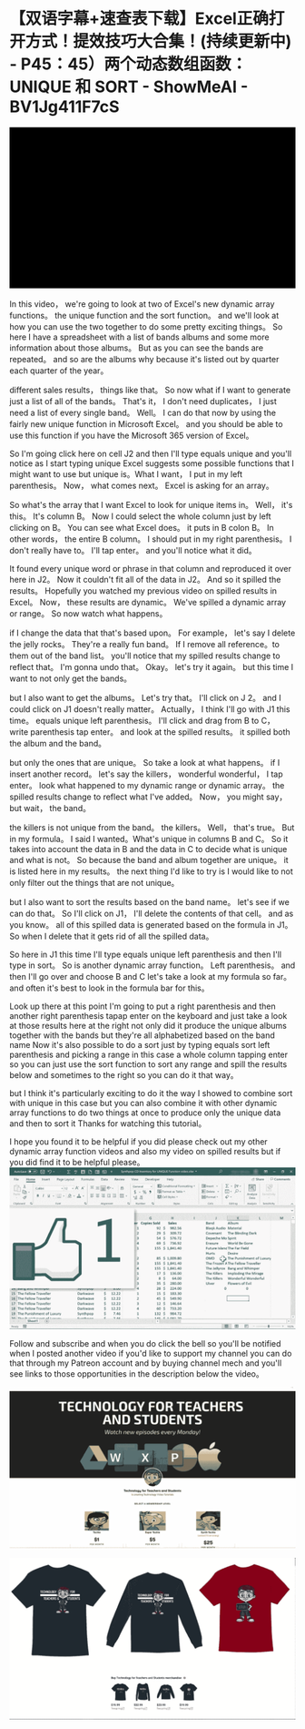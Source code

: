 # 【双语字幕+速查表下载】Excel正确打开方式！提效技巧大合集！(持续更新中) - P45：45）两个动态数组函数：UNIQUE 和 SORT - ShowMeAI - BV1Jg411F7cS

![](img/d297961bf4ff678426926aaad9188dbb_0.png)

In this video， we're going to look at two of Excel's new dynamic array functions。 the unique function and the sort function。 and we'll look at how you can use the two together to do some pretty exciting things。 So here I have a spreadsheet with a list of bands albums and some more information about those albums。 But as you can see the bands are repeated。 and so are the albums why because it's listed out by quarter each quarter of the year。

  different sales results， things like that。 So now what if I want to generate just a list of all of the bands。 That's it， I don't need duplicates， I just need a list of every single band。 Well。 I can do that now by using the fairly new unique function in Microsoft Excel。 and you should be able to use this function if you have the Microsoft 365 version of Excel。

 So I'm going click here on cell J2 and then I'll type equals unique and you'll notice as I start typing unique Excel suggests some possible functions that I might want to use but unique is。What I want， I put in my left parenthesis。 Now， what comes next。 Excel is asking for an array。

 So what's the array that I want Excel to look for unique items in。 Well， it's this。 It's column B。 Now I could select the whole column just by left clicking on B。 You can see what Excel does。 it puts in B colon B。 In other words， the entire B column。 I should put in my right parenthesis。 I don't really have to。 I'll tap enter。 and you'll notice what it did。

 It found every unique word or phrase in that column and reproduced it over here in J2。 Now it couldn't fit all of the data in J2。 And so it spilled the results。 Hopefully you watched my previous video on spilled results in Excel。 Now， these results are dynamic。 We've spilled a dynamic array or range。 So now watch what happens。

 if I change the data that that's based upon。 For example， let's say I delete the jelly rocks。 They're a really fun band。 If I remove all reference。to them out of the band list。 you'll notice that my spilled results change to reflect that。 I'm gonna undo that。 Okay。 let's try it again。 but this time I want to not only get the bands。

 but I also want to get the albums。 Let's try that。 I'll click on J 2。 and I could click on J1 doesn't really matter。 Actually， I think I'll go with J1 this time。 equals unique left parenthesis。 I'll click and drag from B to C， write parenthesis tap enter。 and look at the spilled results。 it spilled both the album and the band。

 but only the ones that are unique。 So take a look at what happens。 if I insert another record。 let's say the killers， wonderful wonderful， I tap enter。 look what happened to my dynamic range or dynamic array。 the spilled results change to reflect what I've added。 Now， you might say， but wait， the band。

 the killers is not unique from the band。 the killers。 Well， that's true。 But in my formula。 I said I wanted。What's unique in columns B and C。 So it takes into account the data in B and the data in C to decide what is unique and what is not。 So because the band and album together are unique。 it is listed here in my results。 the next thing I'd like to try is I would like to not only filter out the things that are not unique。

 but I also want to sort the results based on the band name。 let's see if we can do that。 So I'll click on J1， I'll delete the contents of that cell。 and as you know。 all of this spilled data is generated based on the formula in J1。 So when I delete that it gets rid of all the spilled data。

 So here in J1 this time I'll type equals unique left parenthesis and then I'll type in sort。 So is another dynamic array function。 Left parenthesis。 and then I'll go over and choose B and C let's take a look at my formula so far。 and often it's best to look in the formula bar for this。

Look up there at this point I'm going to put a right parenthesis and then another right parenthesis tapap enter on the keyboard and just take a look at those results here at the right not only did it produce the unique albums together with the bands but they're all alphabetized based on the band name Now it's also possible to do a sort just by typing equals sort left parenthesis and picking a range in this case a whole column tapping enter so you can just use the sort function to sort any range and spill the results below and sometimes to the right so you can do it that way。

 but I think it's particularly exciting to do it the way I showed to combine sort with unique in this case but you can also combine it with other dynamic array functions to do two things at once to produce only the unique data and then to sort it Thanks for watching this tutorial。

 I hope you found it to be helpful if you did please check out my other dynamic array function videos and also my video on spilled results but if you did find it to be helpful please。![](img/d297961bf4ff678426926aaad9188dbb_2.png)

Follow and subscribe and when you do click the bell so you'll be notified when I posted another video if you'd like to support my channel you can do that through my Patreon account and by buying channel mech and you'll see links to those opportunities in the description below the video。



![](img/d297961bf4ff678426926aaad9188dbb_4.png)

![](img/d297961bf4ff678426926aaad9188dbb_5.png)